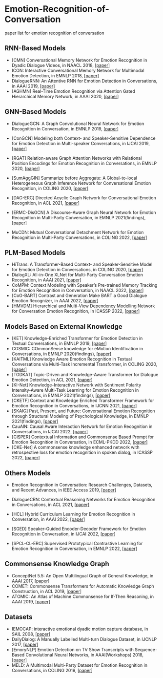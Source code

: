 # Emotion-Recognition-of-Conversation

paper list for emotion recognition of conversation

## RNN-Based Models

- [CMN] Conversational Memory Network for Emotion Recognition in Dyadic Dialogue Videos, in NAACL 2018, [[paper]](https://aclanthology.org/N18-1193/)
- ICON: Interactive Conversational Memory Network for Multimodal Emotion Detection, in EMNLP 2018, [[paper]](https://aclanthology.org/D18-1280/)
- DialogueRNN: An Attentive RNN for Emotion Detection in Conversations, in AAAI 2019, [[paper]](https://ojs.aaai.org/index.php/AAAI/article/view/4657)
- [AGHMN] Real-Time Emotion Recognition via Attention Gated Hierarchical Memory  Network, in AAAI 2020,  [[paper]](https://ojs.aaai.org/index.php/AAAI/article/view/6309)

## GNN-Based Models

- DialogueGCN: A Graph Convolutional Neural Network for Emotion Recognition in Conversation, in EMNLP 2019, [[paper]](https://aclanthology.org/D19-1015/)
- [ConGCN] Modeling both Context- and Speaker-Sensitive Dependence for Emotion Detection in Multi-speaker Conversations, in IJCAI 2019, [[paper]](https://www.ijcai.org/Proceedings/2019/752)
- [RGAT] Relation-aware Graph Attention Networks with Relational Position Encodings for Emotion Recognition in Conversations, in EMNLP 2020, [[paper]](https://aclanthology.org/2020.emnlp-main.597/)
- [SumAggGIN] Summarize before Aggregate: A Global-to-local Heterogeneous Graph Inference Network for Conversational Emotion Recognition, in COLING 2020, [[paper]](https://aclanthology.org/2020.coling-main.367/)
- [DAG-ERC] Directed Acyclic Graph Network for Conversational Emotion Recognition, in ACL 2021, [[paper]](https://aclanthology.org/2021.acl-long.123/)

- [ERMC-DisGCN] A Discourse-Aware Graph Neural Network for Emotion Recognition in  Multi-Party Conversation, in EMNLP 2021(findings),  [[paper]](https://aclanthology.org/2021.findings-emnlp.252/)

- MuCDN:  Mutual Conversational Detachment Network for Emotion Recognition in  Multi-Party Conversations, in COLING 2022,  [[paper]](https://aclanthology.org/2022.coling-1.612/)

## PLM-Based Models

- HiTrans: A Transformer-Based Context- and Speaker-Sensitive Model for Emotion Detection in Conversations, in COLING 2020, [[paper]](https://aclanthology.org/2020.coling-main.370/)
- DialogXL: All-in-One XLNet for Multi-Party Conversation Emotion Recognition, in AAAI 2021, [[paper]](https://ojs.aaai.org/index.php/AAAI/article/view/17625)
- CoMPM: Context Modeling with Speaker’s Pre-trained Memory Tracking for Emotion Recognition in Conversation, in NAACL 2022, [[paper]](https://aclanthology.org/2022.naacl-main.416/)
- [CoG-BART] Contrast and Generation Make BART a Good Dialogue Emotion Recognizer, in AAAI 2022, [[paper]](https://www.aaai.org/AAAI22Papers/AAAI-5738.LiS.pdf)
- [HMVDM] Hierarchical and Multi-View Dependency Modelling Network for Conversation Emotion Recognition, in ICASSP 2022, [[paper]](https://ieeexplore.ieee.org/document/9747123)

## Models Based on External Knowledge

- [KET] Knowledge-Enriched Transformer for Emotion Detection in Textual Conversations, in EMNLP 2019, [[paper]](https://aclanthology.org/D19-1016/)
- COSMIC: COmmonSense knowledge for eMotion Identification in Conversations, in EMNLP 2020(findings), [[paper]](https://aclanthology.org/2020.findings-emnlp.224/)
- [KAITML] Knowledge Aware Emotion Recognition in Textual Conversations via Multi-Task Incremental Transformer, in COLING 2020, [[paper]](https://aclanthology.org/2020.coling-main.392/)
- [TODKAT] Topic-Driven and Knowledge-Aware Transformer for Dialogue Emotion Detection, in ACL 2021, [[paper]](https://aclanthology.org/2021.acl-long.125/)
- [KI-Net] Knowledge-Interactive Network with Sentiment Polarity  Intensity-Aware Multi-Task Learning for Emotion Recognition in Conversations,  in EMNLP 2021(findings),  [[paper]](https://aclanthology.org/2021.findings-emnlp.245/)
- [CKETF] Context and Knowledge Enriched Transformer Framework for Emotion Recognition in Conversations, in IJCNN 2021, [[paper]](https://ieeexplore.ieee.org/document/9533452)
- [SKAIG]  Past, Present, and Future: Conversational Emotion Recognition through  Structural Modeling of Psychological Knowledge, in EMNLP 2021(findings),  [[paper]](https://aclanthology.org/2021.findings-emnlp.104/)
- CauAIN: Causal Aware Interaction Network for Emotion Recognition in Conversations, in IJCAI 2022, [[paper]](https://www.ijcai.org/proceedings/2022/628)
- [CISPER] Contextual Information and Commonsense Based Prompt for Emotion Recognition in Conversation, in ECML-PKDD 2022, [[paper]](https://2022.ecmlpkdd.org/wp-content/uploads/2022/09/sub_1338.pdf)
- [CKE-Net] A commonsense knowledge enhanced network with retrospective loss for emotion recognition in spoken dialog, in ICASSP 2022, [[paper]](https://doi.org/10.1109/ICASSP43922.2022.9746909)

## Others Models

- Emotion Recognition in Conversation: Research Challenges, Datasets, and Recent Advances, in IEEE Access 2019, [[paper]](https://ieeexplore.ieee.org/document/8764449)
- DialogueCRN: Contextual Reasoning Networks for Emotion Recognition in Conversations, in ACL 2021, [[paper]](https://aclanthology.org/2021.acl-long.547/)
- [HCL] Hybrid Curriculum Learning for Emotion Recognition in Conversation, in AAAI 2022, [[paper]](https://www.aaai.org/AAAI22Papers/AAAI-12341.YangL.pdf)
- [SGED] Speaker-Guided Encoder-Decoder Framework for Emotion Recognition in Conversation, in IJCAI 2022, [[paper]](https://www.ijcai.org/proceedings/2022/562)

- [SPCL-CL-ERC] Supervised Prototypical Contrastive Learning for Emotion  Recognition in Conversation, in EMNLP 2022,  [[paper]](https://preview.aclanthology.org/emnlp-22-ingestion/2022.emnlp-main.347/)

## Commonsense Knowledge Graph

- ConceptNet 5.5: An Open Multilingual Graph of General Knowledge, in AAAI 2017, [[paper\]](https://arxiv.org/abs/1612.03975)
- COMET: Commonsense Transformers for Automatic Knowledge Graph Construction, in ACL 2019, [[paper\]](https://arxiv.org/abs/1906.05317)
- ATOMIC: An Atlas of Machine Commonsense for If-Then Reasoning, in AAAI 2019, [[paper\]](https://arxiv.org/abs/1811.00146)

## Datasets

- IEMOCAP: interactive emotional dyadic motion capture database, in SAIL 2008, [[paper]](https://link.springer.com/article/10.1007/s10579-008-9076-6)
- DailyDialog: A Manually Labelled Multi-turn Dialogue Dataset, in IJCNLP 2017, [[paper\]](https://www.aclweb.org/anthology/I17-1099)
- [EmoryNLP] Emotion Detection on TV Show Transcripts with Sequence-Based Convolutional Neural Networks, in AAAI(Workshops) 2018, [[paper]](https://aaai.org/ocs/index.php/WS/AAAIW18/paper/download/16434/15540)
- MELD: A Multimodal Multi-Party Dataset for Emotion Recognition in Conversations, in COLING 2019, [[paper]](https://aclanthology.org/P19-1050/)


